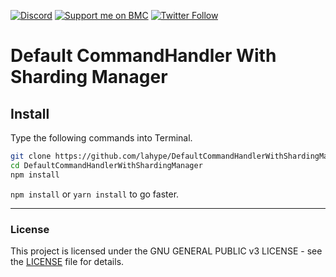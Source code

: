 [![Discord](https://img.shields.io/discord/367753345575944221?color=%237289DA&label=Join%20us&logo=Discord&logoColor=white&style=for-the-badge)](https://thomasbnt.fr/discord) [![Support me on BMC](https://img.shields.io/badge/Support%20me-☕-orange.svg?style=for-the-badge)](https://www.buymeacoffee.com/thomasbnt) [![Twitter Follow](https://img.shields.io/twitter/follow/Hyprimort?color=%231DA1F2&label=Follow%20me&logo=Twitter&style=for-the-badge)](https://twitter.com/Hyprimort)

# Default CommandHandler With Sharding Manager

## Install
Type the following commands into Terminal.

```bash
git clone https://github.com/lahype/DefaultCommandHandlerWithShardingManager.git
cd DefaultCommandHandlerWithShardingManager
npm install
```

`npm install` or `yarn install` to go faster.

---

### License
This project is licensed under the GNU GENERAL PUBLIC v3 LICENSE - see the [LICENSE](LICENSE) file for details.
